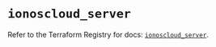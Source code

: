 # `ionoscloud_server`

Refer to the Terraform Registry for docs: [`ionoscloud_server`](https://registry.terraform.io/providers/ionos-cloud/ionoscloud/6.5.4/docs/resources/server).

